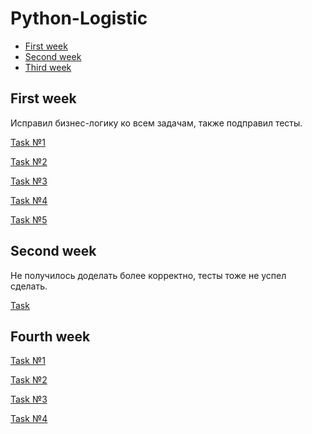 # Python-Logistic
+ [First week](#first-week)
+ [Second week](#second-week)
+ [Third week](#third-week)
## First week

Исправил бизнес-логику ко всем задачам, также подправил тесты. 

[Task №1](https://github.com/tmokkuss/Python-Logistic/tree/main/Week_1/Task_1)

[Task №2](https://github.com/tmokkuss/Python-Logistic/tree/main/Week_1/Task_2)

[Task №3](https://github.com/tmokkuss/Python-Logistic/tree/main/Week_1/Task_3)

[Task №4](https://github.com/tmokkuss/Python-Logistic/tree/main/Week_1/Task_4)

[Task №5](https://github.com/tmokkuss/Python-Logistic/tree/main/Week_1/Task_5)

## Second week

Не получилось доделать более корректно, тесты тоже не успел сделать. 

[Task](https://github.com/tmokkuss/Python-Logistic/tree/main/Week_2)

## Fourth week
[Task №1](https://github.com/tmokkuss/Python-Logistic/tree/main/Week_4/Task1)

[Task №2](https://github.com/tmokkuss/Python-Logistic/tree/main/Week_4/Task2)

[Task №3](https://github.com/tmokkuss/Python-Logistic/tree/main/Week_4/Task3)

[Task №4](https://github.com/tmokkuss/Python-Logistic/tree/main/Week_4/Task4)

